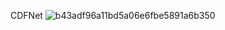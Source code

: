 CDFNet
![b43adf96a11bd5a06e6fbe5891a6b350](https://github.com/user-attachments/assets/9c461525-65c8-4e6a-9c27-ba7ae5bb86b0)
